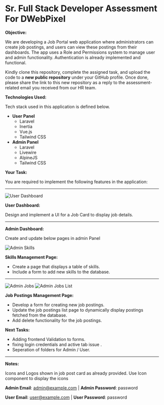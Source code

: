 # Sr. Full Stack Developer Assessment For DWebPixel

**Objective:**

We are developing a Job Portal web application where administrators can create job postings, and users can view these postings from their dashboards. The app uses a Role and Permissions system to manage user and admin functionality. Authentication is already implemented and functional.

Kindly clone this repository, complete the assigned task, and upload the code to a **new public repository** under your GitHub profile. Once done, please share the link to this new repository as a reply to the assessment-related email you received from our HR team.

**Technologies Used:**

Tech stack used in this application is defined below.

-   **User Panel**
    -   Laravel
    -   Inertia
    -   Vue.js
    -   Tailwind CSS
-   **Admin Panel**
    -   Laravel
    -   Livewire
    -   AlpineJS
    -   Tailwind CSS

**Your Task:**

You are required to implement the following features in the application:

---

![User Dashboard](https://github.com/user-attachments/assets/749fe4bb-6d13-4e2a-ab64-f1f098c701d9)

**User Dashboard:**

Design and implement a UI for a Job Card to display job details.

---

**Admin Dashboard:**

Create and update below pages in admin Panel

![Admin Skills](https://github.com/user-attachments/assets/111cbd00-2bc1-461a-b6e6-713c01da22fa)

**Skills Management Page:**

-   Create a page that displays a table of skills.
-   Include a form to add new skills to the database.

---

![Admin Jobs](https://github.com/user-attachments/assets/e04f83bc-c602-498e-8a02-bbd60b677968)
![Admin Jobs List](https://github.com/user-attachments/assets/9c45b0fa-47d0-457f-995e-ac875aca37ee)

**Job Postings Management Page:**

-   Develop a form for creating new job postings.
-   Update the job postings list page to dynamically display postings fetched from the database.
-   Add delete functionality for the job postings.

**Next Tasks:**

-   Adding frontend Validation to forms.
-   fixing login credentials and active tab issue .
-   Seperation of folders for Admin / User.

---

**Notes:**

Icons and Logos shown in job post card as already provided. Use Icon component to display the icons

**Admin Email**: admin@example.com | **Admin Password**: password

**User Email**: user@example.com | **User Password**: password
